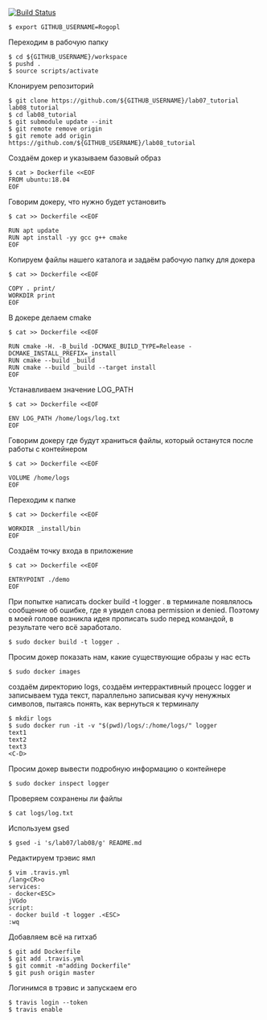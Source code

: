 [![Build Status](https://travis-ci.com/Rogopl/lab08_tutorial.svg?branch=master)](https://travis-ci.com/Rogopl/lab08_tutorial)
```
$ export GITHUB_USERNAME=Rogopl
```
Переходим в рабочую папку
```
$ cd ${GITHUB_USERNAME}/workspace
$ pushd .
$ source scripts/activate
```
Клонируем репозиторий
```
$ git clone https://github.com/${GITHUB_USERNAME}/lab07_tutorial lab08_tutorial
$ cd lab08_tutorial
$ git submodule update --init
$ git remote remove origin
$ git remote add origin https://github.com/${GITHUB_USERNAME}/lab08_tutorial
```
Создаём докер и указываем базовый образ
```
$ cat > Dockerfile <<EOF
FROM ubuntu:18.04
EOF
```
Говорим докеру, что нужно будет установить
```
$ cat >> Dockerfile <<EOF

RUN apt update
RUN apt install -yy gcc g++ cmake
EOF
```
Копируем файлы нашего каталога и задаём рабочую папку для докера
```
$ cat >> Dockerfile <<EOF

COPY . print/
WORKDIR print
EOF
```
В докере делаем cmake
```
$ cat >> Dockerfile <<EOF

RUN cmake -H. -B_build -DCMAKE_BUILD_TYPE=Release -DCMAKE_INSTALL_PREFIX=_install
RUN cmake --build _build
RUN cmake --build _build --target install
EOF
```
Устанавливаем значение LOG_PATH
```
$ cat >> Dockerfile <<EOF

ENV LOG_PATH /home/logs/log.txt
EOF
```
Говорим докеру где будут храниться файлы, который останутся после работы с контейнером
```
$ cat >> Dockerfile <<EOF

VOLUME /home/logs
EOF
```
Переходим к папке
```
$ cat >> Dockerfile <<EOF

WORKDIR _install/bin
EOF
```
Создаём точку входа в приложение
```
$ cat >> Dockerfile <<EOF

ENTRYPOINT ./demo
EOF
```
При попытке написать docker build -t logger . в терминале появлялось сообщение об ошибке, где я увидел слова permission и denied. Поэтому в моей голове возникла идея прописать sudo перед командой, в результате чего всё заработало.
```
$ sudo docker build -t logger .
```
Просим докер показать нам, какие существующие образы у нас есть
```
$ sudo docker images
```
создаём директорию logs, создаём интеррактивный процесс logger и записываем туда текст, параллельно записывая кучу ненужных символов, пытаясь понять, как вернуться к терминалу
```
$ mkdir logs
$ sudo docker run -it -v "$(pwd)/logs/:/home/logs/" logger
text1
text2
text3
<C-D>
```
Просим докер вывести подробную информацию о контейнере
```
$ sudo docker inspect logger
```
Проверяем сохранены ли файлы
```
$ cat logs/log.txt
```
Используем gsed
```
$ gsed -i 's/lab07/lab08/g' README.md
```
Редактируем трэвис ямл
```
$ vim .travis.yml
/lang<CR>o
services:
- docker<ESC>
jVGdo
script:
- docker build -t logger .<ESC>
:wq
```
Добавляем всё на гитхаб
```
$ git add Dockerfile
$ git add .travis.yml
$ git commit -m"adding Dockerfile"
$ git push origin master
```
Логинимся в трэвис и запускаем его
```
$ travis login --token
$ travis enable
```
